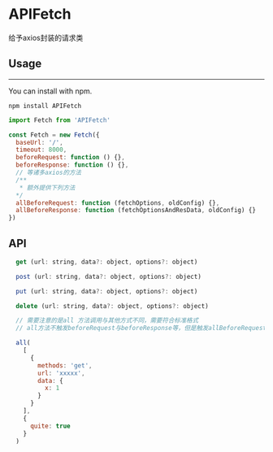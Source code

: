 # APIFetch
给予axios封装的请求类

## Usage

___

You can install with npm.

    npm install APIFetch


```javascript
import Fetch from 'APIFetch'

const Fetch = new Fetch({
  baseUrl: '/',
  timeout: 8000,
  beforeRequest: function () {},
  beforeResponse: function () {},
  // 等诸多axios的方法
  /**
   * 额外提供下列方法
  */
  allBeforeRequest: function (fetchOptions, oldConfig) {},
  allBeforeResponse: function (fetchOptionsAndResData, oldConfig) {}
})
``` 

## API
```javascript
  get (url: string, data?: object, options?: object)
```
```javascript
  post (url: string, data?: object, options?: object)
```
```javascript
  put (url: string, data?: object, options?: object)
```
```javascript
  delete (url: string, data?: object, options?: object)
```
```javascript
  // 需要注意的是all 方法调用与其他方式不同，需要符合标准格式
  // all方法不触发beforeRequest与beforeResponse等，但是触发allBeforeRequest与allBeforeResponse

  all(
    [
      {
        methods: 'get',
        url: 'xxxxx',
        data: {
          x: 1
        }
      }
    ],
    {
      quite: true
    }
  )
```